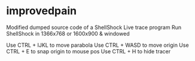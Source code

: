 # improvedpain

Modified dumped source code of a ShellShock Live trace program
Run ShellShock in 1366x768 or 1600x900 & windowed

Use CTRL + IJKL to move parabola
Use CTRL + WASD to move origin
Use CTRL + E to snap origin to mouse pos
Use CTRL + H to hide tracer
